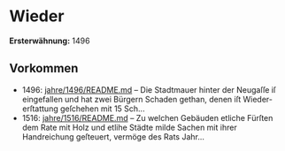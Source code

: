 # Wieder

**Ersterwähnung:** 1496

## Vorkommen
- 1496: [jahre/1496/README.md](../jahre/1496/README.md) – Die Stadtmauer hinter der Neugaſſe iſ eingefallen
und hat zwei Bürgern Schaden gethan, denen iſt Wieder-
erſtattung geſchehen mit 15 Sch...
- 1516: [jahre/1516/README.md](../jahre/1516/README.md) – Zu welchen Gebäuden etliche
Fürſten dem Rate mit Holz und etlihe Städte milde
Sachen mit ihrer Handreichung geſteuert, vermöge des
Rats Jahr...
